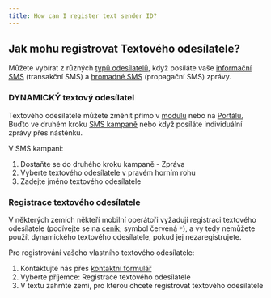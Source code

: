 ```yaml
---
title: How can I register text sender ID?
---
```


## Jak mohu registrovat Textového odesílatele?
Můžete vybírat z různých [typů odesílatelů,](sender-type.md#co-je-typ-odesílatele-a-jak-ho-můžu-použít) když posíláte vaše [informační SMS](https://www.bulkgate.com/cs/reseni/sms#informacni-sms) (transakční SMS) a [hromadné SMS](https://www.bulkgate.com/cs/reseni/sms/#hromadna-sms) (propagační SMS) zprávy. 

### DYNAMICKÝ textový odesílatel
Textového odesílatele můžete změnit přímo v [modulu](https://www.bulkgate.com/cs/sms-modul/) nebo na [Portálu.](https://www.bulkgate.com/cs/sms-portal-cs/) Buďto ve druhém kroku [SMS kampaně](creating-sms-campaign.md#jak-vytvořim-sms-kampaň) nebo když posíláte individuální zprávy přes nástěnku.

V SMS kampani:
1.	Dostaňte se do druhého kroku kampaně - Zpráva
2.	Vyberte textového odesílatele v pravém horním rohu
3.	Zadejte jméno textového odesílatele

### Registrace textového odesílatele
V některých zemích někteří mobilní operátoři vyžadují registraci textového odesílatele (podívejte se na [ceník;](https://www.bulkgate.com/cs/cena-sms/) symbol červená `*`), a vy tedy nemůžete použít dynamického textového odesílatele, pokud jej nezaregistrujete.

Pro registrování vašeho vlastního textového odesílatele:
1.	Kontaktujte nás přes [kontaktní formulář](https://www.bulkgate.com/cs/kontakt/)
2.	Vyberte příjemce: Registrace textového odesílatele
3.	V textu zahrňte zemi, pro kterou chcete registrovat textového odesílatele

